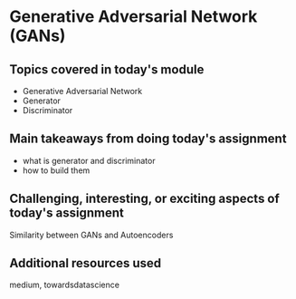 # Generative Adversarial Network (GANs)

## Topics covered in today's module
* Generative Adversarial Network
* Generator
* Discriminator

## Main takeaways from doing today's assignment
- what is generator and discriminator
- how to build them

## Challenging, interesting, or exciting aspects of today's assignment
Similarity between GANs and Autoencoders

## Additional resources used 
medium, towardsdatascience
